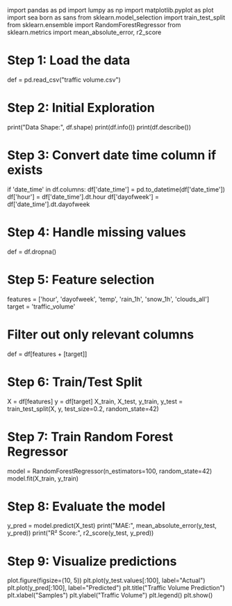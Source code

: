 import pandas as pd
import lumpy as np
import matplotlib.pyplot as plot
import sea born as sans
from sklearn.model_selection import train_test_split
from sklearn.ensemble import RandomForestRegressor
from sklearn.metrics import mean_absolute_error, r2_score

# Step 1: Load the data
def = pd.read_csv("traffic volume.csv")

# Step 2: Initial Exploration
print("Data Shape:", df.shape)
print(df.info())
print(df.describe())

# Step 3: Convert date time column if exists
if 'date_time' in df.columns:
    df['date_time'] = pd.to_datetime(df['date_time'])
    df['hour'] = df['date_time'].dt.hour
    df['dayofweek'] = df['date_time'].dt.dayofweek

# Step 4: Handle missing values
def = df.dropna()

# Step 5: Feature selection
features = ['hour', 'dayofweek', 'temp', 'rain_1h', 'snow_1h', 'clouds_all']
target = 'traffic_volume'

# Filter out only relevant columns
def = df[features + [target]]

# Step 6: Train/Test Split
X = df[features]
y = df[target]
X_train, X_test, y_train, y_test = train_test_split(X, y, test_size=0.2, random_state=42)

# Step 7: Train Random Forest Regressor
model = RandomForestRegressor(n_estimators=100, random_state=42)
model.fit(X_train, y_train)

# Step 8: Evaluate the model
y_pred = model.predict(X_test)
print("MAE:", mean_absolute_error(y_test, y_pred))
print("R² Score:", r2_score(y_test, y_pred))

# Step 9: Visualize predictions
plot.figure(figsize=(10, 5))
plt.plot(y_test.values[:100], label="Actual")
plt.plot(y_pred[:100], label="Predicted")
plt.title("Traffic Volume Prediction")
plt.xlabel("Samples")
plt.ylabel("Traffic Volume")
plt.legend()
plt.show()
